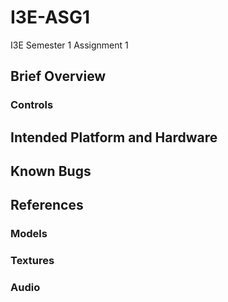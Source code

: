 # I3E-ASG1
I3E Semester 1 Assignment 1

## Brief Overview

### Controls

## Intended Platform and Hardware

## Known Bugs

## References

### Models

### Textures

### Audio